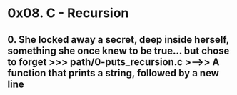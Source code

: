 # **0x08. C - Recursion**

## **0. She locked away a secret, deep inside herself, something she once knew to be true... but chose to forget >>> path/0-puts_recursion.c** >-->> A function that prints a string, followed by a new line

